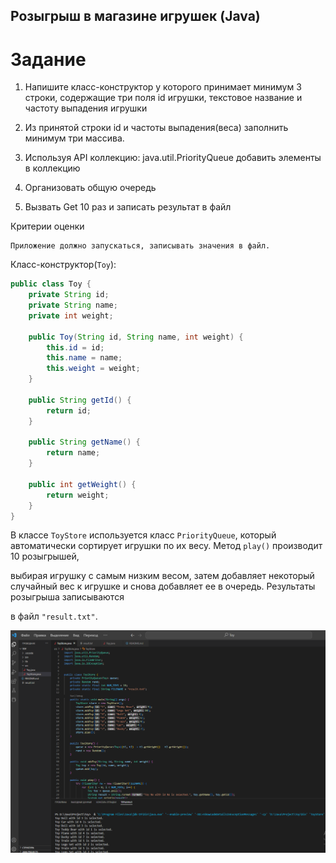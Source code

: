 ## Розыгрыш в магазине игрушек (Java)

# Задание

1) Напишите класс-конструктор у которого принимает минимум 3 строки,
содержащие три поля id игрушки, текстовое название и частоту
выпадения игрушки

2) Из принятой строки id и частоты выпадения(веса) заполнить минимум
три массива.

3) Используя API коллекцию: java.util.PriorityQueue добавить элементы в
коллекцию

4) Организовать общую очередь

5) Вызвать Get 10 раз и записать результат в файл

Критерии оценки

    Приложение должно запускаться, записывать значения в файл.

Класс-конструктор(`Toy`):

```java
public class Toy {
    private String id;
    private String name;
    private int weight;
    
    public Toy(String id, String name, int weight) {
        this.id = id;
        this.name = name;
        this.weight = weight;
    }
    
    public String getId() {
        return id;
    }
    
    public String getName() {
        return name;
    }
    
    public int getWeight() {
        return weight;
    }
}
```


 В классе `ToyStore` используется класс `PriorityQueue`, который автоматически сортирует игрушки по их весу. Метод `play()` производит 10 розыгрышей, 

 выбирая игрушку с самым низким весом, затем добавляет некоторый случайный вес к игрушке и снова добавляет ее в очередь. Результаты розыгрыша записываются 

 в файл `"result.txt"`.

 ![image](ToyTerm.png)